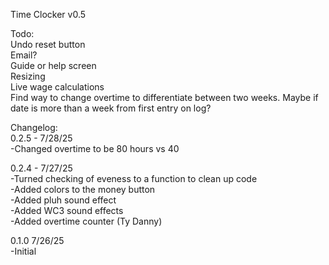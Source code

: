 Time Clocker v0.5

Todo:  
Undo reset button  
Email?  
Guide or help screen  
Resizing  
Live wage calculations  
Find way to change overtime to differentiate between two weeks. Maybe if date is more than a week from first entry on log? 

Changelog:  
0.2.5 - 7/28/25  
-Changed overtime to be 80 hours vs 40  

0.2.4 - 7/27/25  
-Turned checking of eveness to a function to clean up code  
-Added colors to the money button  
-Added pluh sound effect  
-Added WC3 sound effects  
-Added overtime counter (Ty Danny)  

0.1.0 7/26/25  
-Initial  

